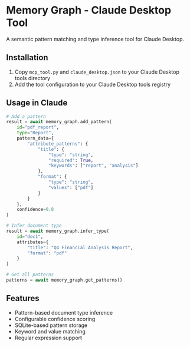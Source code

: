 # Memory Graph - Claude Desktop Tool

A semantic pattern matching and type inference tool for Claude Desktop.

## Installation

1. Copy `mcp_tool.py` and `claude_desktop.json` to your Claude Desktop tools directory
2. Add the tool configuration to your Claude Desktop tools registry

## Usage in Claude

```python
# Add a pattern
result = await memory_graph.add_pattern(
    id="pdf_report",
    type="Report",
    pattern_data={
        "attribute_patterns": {
            "title": {
                "type": "string",
                "required": True,
                "keywords": ["report", "analysis"]
            },
            "format": {
                "type": "string",
                "values": ["pdf"]
            }
        }
    },
    confidence=0.8
)

# Infer document type
result = await memory_graph.infer_type(
    id="doc1",
    attributes={
        "title": "Q4 Financial Analysis Report",
        "format": "pdf"
    }
)

# Get all patterns
patterns = await memory_graph.get_patterns()
```

## Features

- Pattern-based document type inference
- Configurable confidence scoring
- SQLite-based pattern storage
- Keyword and value matching
- Regular expression support